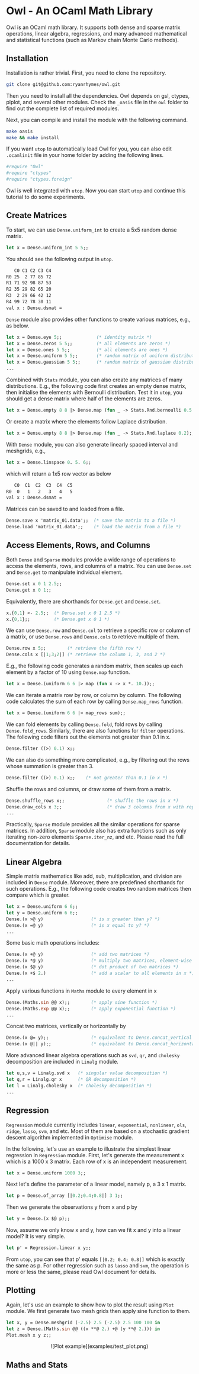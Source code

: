 # Owl - An OCaml Math Library
Owl is an OCaml math library. It supports both dense and sparse matrix operations, linear algebra, regressions, and many advanced mathematical and statistical functions (such as Markov chain Monte Carlo methods).

## Installation

Installation is rather trivial. First, you need to clone the repository.

```bash
git clone git@github.com:ryanrhymes/owl.git
```

Then you need to install all the dependencies. Owl depends on gsl, ctypes, plplot, and several other modules. Check the `_oasis` file in the `owl` folder to find out the complete list of required modules.

Next, you can compile and install the module with the following command.

```bash
make oasis
make && make install
```

If you want `utop` to automatically load Owl for you, you can also edit `.ocamlinit` file in your home folder by adding the following lines.

```bash
#require "Owl"
#require "ctypes"
#require "ctypes.foreign"
```

Owl is well integrated with `utop`. Now you can start `utop` and continue this tutorial to do some experiments.


## Create Matrices

To start, we can use `Dense.uniform_int` to create a 5x5 random dense matrix.

```ocaml
let x = Dense.uniform_int 5 5;;
```

You should see the following output in `utop`.

```bash
   C0 C1 C2 C3 C4
R0 25  2 77 85 72
R1 71 92 98 87 53
R2 35 29 82 65 20
R3  2 29 66 42 12
R4 99 72 78 30 11
val x : Dense.dsmat =
```

`Dense` module also provides other functions to create various matrices, e.g., as below.

```ocaml
let x = Dense.eye 5;;             (* identity matrix *)
let x = Dense.zeros 5 5;;         (* all elements are zeros *)
let x = Dense.ones 5 5;;          (* all elements are ones *)
let x = Dense.uniform 5 5;;       (* random matrix of uniform distribution *)
let x = Dense.gaussian 5 5;;      (* random matrix of gaussian distribution *)
...
```

Combined with `Stats` module, you can also create any matrices of many distributions. E.g., the following code first creates an empty dense matrix, then initialise the elements with Bernoulli distribution. Test it in `utop`, you should get a dense matrix where half of the elements are zeros.

```ocaml
let x = Dense.empty 8 8 |> Dense.map (fun _ -> Stats.Rnd.bernoulli 0.5 |> float_of_int);;
```

Or create a matrix where the elements follow Laplace distribution.

```ocaml
let x = Dense.empty 8 8 |> Dense.map (fun _ -> Stats.Rnd.laplace 0.2);;
```

With `Dense` module, you can also generate linearly spaced interval and meshgrids, e.g.,

```ocaml
let x = Dense.linspace 0. 5. 6;;
```
which will return a 1x5 row vector as below
```bash
   C0  C1  C2  C3  C4  C5
R0  0   1   2   3   4   5
val x : Dense.dsmat =
```

Matrices can be saved to and loaded from a file.

```ocaml
Dense.save x 'matrix_01.data';;  (* save the matrix to a file *)
Dense.load 'matrix_01.data';;    (* load the matrix from a file *)
```


## Access Elements, Rows, and Columns

Both `Dense` and `Sparse` modules provide a wide range of operations to access the elements, rows, and columns of a matrix. You can use `Dense.set` and `Dense.get` to manipulate individual element.

```ocaml
Dense.set x 0 1 2.5;;
Dense.get x 0 1;;
```

Equivalently, there are shorthands for `Dense.get` and `Dense.set`.

```ocaml
x.{0,1} <- 2.5;;  (* Dense.set x 0 1 2.5 *)
x.{0,1};;         (* Dense.get x 0 1 *)
```

We can use `Dense.row` and `Dense.col` to retrieve a specific row or column of a matrix, or use `Dense.rows` and `Dense.cols` to retrieve multiple of them.

```ocaml
Dense.row x 5;;        (* retrieve the fifth row *)
Dense.cols x [|1;3;2|] (* retrieve the column 1, 3, and 2 *)
```

E.g., the following code generates a random matrix, then scales up each element by a factor of 10 using `Dense.map` function.

```ocaml
let x = Dense.(uniform 6 6 |> map (fun x -> x *. 10.));;
```

We can iterate a matrix row by row, or column by column. The following code calculates the sum of each row by calling `Dense.map_rows` function.

```ocaml
let x = Dense.(uniform 6 6 |> map_rows sum);;
```

We can fold elements by calling `Dense.fold`, fold rows by calling `Dense.fold_rows`. Similarly, there are also functions for `filter` operations. The following code filters out the elements not greater than 0.1 in x.

```ocaml
Dense.filter ((>) 0.1) x;;
```

We can also do something more complicated, e.g., by filtering out the rows whose summation is greater than 3.

```ocaml
Dense.filter ((>) 0.1) x;;    (* not greater than 0.1 in x *)
```

Shuffle the rows and columns, or draw some of them from a matrix.

```ocaml
Dense.shuffle_rows x;;                (* shuffle the rows in x *)
Dense.draw_cols x 3;;                 (* draw 3 columns from x with replacement *)
...
```

Practically, `Sparse` module provides all the similar operations for sparse matrices. In addition, `Sparse` module also has extra functions such as only iterating non-zero elements `Sparse.iter_nz`, and etc. Please read the full documentation for details.


## Linear Algebra

Simple matrix mathematics like add, sub, multiplication, and division are included in `Dense` module. Moreover, there are predefined shorthands for such operations. E.g., the following code creates two random matrices then compare which is greater.

```ocaml
let x = Dense.uniform 6 6;;
let y = Dense.uniform 6 6;;
Dense.(x >@ y)                  (* is x greater than y? *)
Dense.(x =@ y)                  (* is x equal to y? *)
...
```

Some basic math operations includes:

```ocaml
Dense.(x +@ y)                  (* add two matrices *)
Dense.(x *@ y)                  (* multiply two matrices, element-wise *)
Dense.(x $@ y)                  (* dot product of two matrices *)
Dense.(x +$ 2.)                 (* add a scalar to all elements in x *)
...
```

Apply various functions in `Maths` module to every element in x

```ocaml
Dense.(Maths.sin @@ x);;        (* apply sine function *)
Dense.(Maths.exp @@ x);;        (* apply exponential function *)
...
```

Concat two matrices, vertically or horizontally by

```ocaml
Dense.(x @= y);;                (* equivalent to Dense.concat_vertical *)
Dense.(x @|| y);;               (* equivalent to Dense.concat_horizontal *)
```

More advanced linear algebra operations such as `svd`, `qr`, and `cholesky` decomposition are included in `Linalg` module.

```ocaml
let u,s,v = Linalg.svd x   (* singular value decomposition *)
let q,r = Linalg.qr x      (* QR decomposition *)
let l = Linalg.cholesky x  (* cholesky decomposition *)
...
```


## Regression

`Regression` module currently includes `linear`, `exponential`, `nonlinear`, `ols`, `ridge`, `lasso`, `svm`, and etc. Most of them are based on a stochastic gradient descent algorithm implemented in `Optimise` module.

In the following, let's use an example to illustrate the simplest linear regression in `Regression` module. First, let's generate the measurement x which is a 1000 x 3 matrix. Each row of x is an independent measurement.

```ocaml
let x = Dense.uniform 1000 3;;
```

Next let's define the parameter of a linear model, namely p, a 3 x 1 matrix.

```ocaml
let p = Dense.of_array [|0.2;0.4;0.8|] 3 1;;
```

Then we generate the observations y from x and p by

```ocaml
let y = Dense.(x $@ p);;
```

Now, assume we only know x and y, how can we fit x and y into a linear model? It is very simple.

```ocaml
let p' = Regression.linear x y;;
```

From `utop`, you can see that p' equals `[|0.2; 0.4; 0.8|]` which is exactly the same as p. For other regression such as `lasso` and `svm`, the operation is more or less the same, please read Owl document for details.


## Plotting

Again, let's use an example to show how to plot the result using `Plot` module. We first generate two mesh grids then apply sine function to them.

```ocaml
let x, y = Dense.meshgrid (-2.5) 2.5 (-2.5) 2.5 100 100 in
let z = Dense.(Maths.sin @@ ((x **@ 2.) +@ (y **@ 2.))) in
Plot.mesh x y z;;
```
<center>
![Plot example](examples/test_plot.png)
</center>


## Maths and Stats
